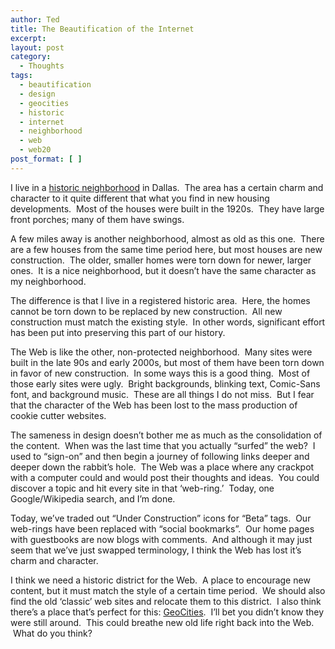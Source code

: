 ```yaml
---
author: Ted
title: The Beautification of the Internet
excerpt:
layout: post
category:
  - Thoughts
tags:
  - beautification
  - design
  - geocities
  - historic
  - internet
  - neighborhood
  - web
  - web20
post_format: [ ]
---
```

I live in a [historic neighborhood][1] in Dallas.  The area has a certain charm and character to it quite different that what you find in new housing developments.  Most of the houses were built in the 1920s.  They have large front porches; many of them have swings.

A few miles away is another neighborhood, almost as old as this one.  There are a few houses from the same time period here, but most houses are new construction.  The older, smaller homes were torn down for newer, larger ones.  It is a nice neighborhood, but it doesn’t have the same character as my neighborhood.

The difference is that I live in a registered historic area.  Here, the homes cannot be torn down to be replaced by new construction.  All new construction must match the existing style.  In other words, significant effort has been put into preserving this part of our history.

The Web is like the other, non-protected neighborhood.  Many sites were built in the late 90s and early 2000s, but most of them have been torn down in favor of new construction.  In some ways this is a good thing.  Most of those early sites were ugly.  Bright backgrounds, blinking text, Comic-Sans font, and background music.  These are all things I do not miss.  But I fear that the character of the Web has been lost to the mass production of cookie cutter websites.

The sameness in design doesn’t bother me as much as the consolidation of the content.  When was the last time that you actually “surfed” the web?  I used to “sign-on” and then begin a journey of following links deeper and deeper down the rabbit’s hole.  The Web was a place where any crackpot with a computer could and would post their thoughts and ideas.  You could discover a topic and hit every site in that ‘web-ring.’  Today, one Google/Wikipedia search, and I’m done.

Today, we’ve traded out “Under Construction” icons for “Beta” tags.  Our web-rings have been replaced with “social bookmarks”.  Our home pages with guestbooks are now blogs with comments.  And although it may just seem that we’ve just swapped terminology, I think the Web has lost it’s charm and character.

I think we need a historic district for the Web.  A place to encourage new content, but it must match the style of a certain time period.  We should also find the old ‘classic’ web sites and relocate them to this district.  I also think there’s a place that’s perfect for this: [GeoCities][2].  I’ll bet you didn’t know they were still around.  This could breathe new old life right back into the Web.  What do you think?

 [1]: http://www.juniusheights.org/blog/
 [2]: http://geocities.com